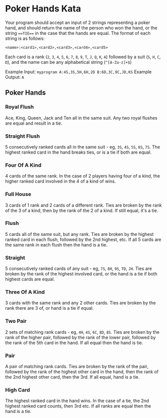 # Poker Hands Kata

Your program should accept an input of 2 strings representing a poker hand, and should return the name of the person who won the hand, or the string `==TIE==` in the case that the hands are equal. The format of each string is as follows:

`<name>:<card1>,<card2>,<card3>,<card4>,<card5>`

Each card is a rank (`2`, `3`, `4`, `5`, `6`, `7`, `8`, `9`, `T`, `J`, `Q`, `K`, `A`) followed by a suit (`S`, `H`, `C`, `D`), and the name can be any alphabetical string (`^[A-Za-z]+$`)

Example Input: `myprogram A:4S,3S,5H,6H,2D B:6D,3C,9C,JD,KS`
Example Output: `A`

## Poker Hands

### Royal Flush

Ace, King, Queen, Jack and Ten all in the same suit. Any two royal flushes are equal and result in a tie.

### Straight Flush

5 consecutively ranked cards all in the same suit - eg, `3S`, `4S`, `5S`, `6S`, `7S`. The highest ranked card in the hand breaks ties, or is a tie if both are equal.

### Four Of A Kind

4 cards of the same rank. In the case of 2 players having four of a kind, the higher ranked card involved in the 4 of a kind of wins.

### Full House

3 cards of 1 rank and 2 cards of a different rank. Ties are broken by the rank of the 3 of a kind, then by the rank of the 2 of a kind. If still equal, it's a tie.

### Flush

5 cards all of the same suit, but any rank. Ties are broken by the highest ranked card in each flush, followed by the 2nd highest, etc. If all 5 cards are the same rank in each flush then the hand is a tie.

### Straight

5 consecutively ranked cards of any suit - eg, `7S`, `8H`, `9S`, `TD`, `JH`. Ties are broken by the rank of the highest involved card, or the hand is a tie if both highest cards are equal.

### Three Of A Kind

3 cards with the same rank and any 2 other cards. Ties are broken by the rank there are 3 of, or hand is a tie if equal.

### Two Pair

2 sets of matching rank cards - eg, `4H`, `4S`, `6C`, `8D`, `8S`. Ties are broken by the rank of the higher pair, followed by the rank of the lower pair, followed by the rank of the 5th card in the hand. If all equal then the hand is tie.

### Pair

A pair of matching rank cards. Ties are broken by the rank of the pair, followed by the rank of the highest other card in the hand, then the rank of the 2nd highest other card, then the 3rd. If all equal, hand is a tie.

### High Card

The highest ranked card in the hand wins. In the case of a tie, the 2nd highest ranked card counts, then 3rd etc. If all ranks are equal then the hand is a tie.

